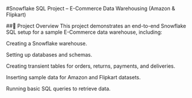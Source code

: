 #Snowflake SQL Project – E-Commerce Data Warehousing (Amazon & Flipkart)

##📌 Project Overview
This project demonstrates an end-to-end Snowflake SQL setup for a sample E-Commerce data warehouse, including:

Creating a Snowflake warehouse.

Setting up databases and schemas.

Creating transient tables for orders, returns, payments, and deliveries.

Inserting sample data for Amazon and Flipkart datasets.

Running basic SQL queries to retrieve data.
